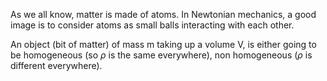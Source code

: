 As we all know, matter is made of atoms.
In Newtonian mechanics, a good image is to consider atoms as small balls interacting with each other.

An object (bit of matter) of mass m taking up a volume V, is either going to be homogeneous (so $\rho$ is the same everywhere), non homogeneous ($\rho$ is different everywhere). 